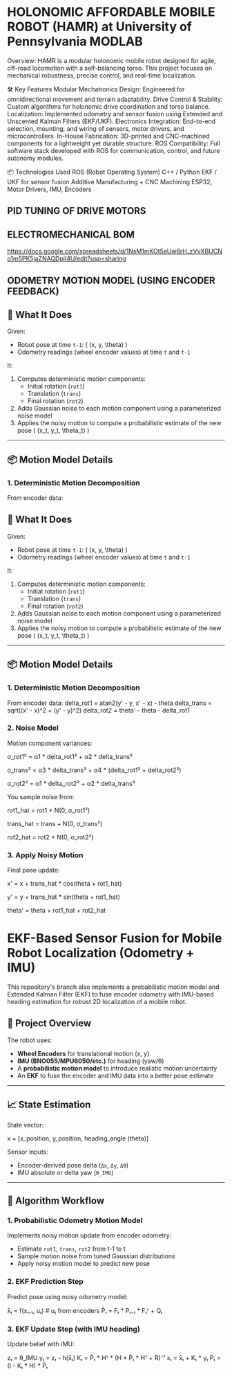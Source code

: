 # HOLONOMIC AFFORDABLE MOBILE ROBOT (HAMR) at University of Pennsylvania MODLAB
Overview:
HAMR is a modular holonomic mobile robot designed for agile, off-road locomotion with a self-balancing torso. This project focuses on mechanical robustness, precise control, and real-time localization.


🛠️ Key Features
Modular Mechatronics Design: Engineered for omnidirectional movement and terrain adaptability.
Drive Control & Stability: Custom algorithms for holonomic drive coordination and torso balance.
Localization: Implemented odometry and sensor fusion using Extended and Unscented Kalman Filters (EKF/UKF).
Electronics Integration: End-to-end selection, mounting, and wiring of sensors, motor drivers, and microcontrollers.
In-House Fabrication: 3D-printed and CNC-machined components for a lightweight yet durable structure.
ROS Compatibility: Full software stack developed with ROS for communication, control, and future autonomy modules.


📦 Technologies Used
ROS (Robot Operating System)
C++ / Python
EKF / UKF for sensor fusion
Additive Manufacturing + CNC Machining
ESP32, Motor Drivers, IMU, Encoders

## PID TUNING OF DRIVE MOTORS

## ELECTROMECHANICAL BOM
https://docs.google.com/spreadsheets/d/1NsM1mKOt5aUw6rH_zVvXBUCNo1m5PK5jaZNAQDpiI4U/edit?usp=sharing

## ODOMETRY MOTION MODEL (USING ENCODER FEEDBACK)

## 🚀 What It Does

Given:
- Robot pose at time `t-1`: \( (x, y, \theta) \)
- Odometry readings (wheel encoder values) at time `t` and `t-1`

It:
1. Computes deterministic motion components:
   - Initial rotation (`rot1`)
   - Translation (`trans`)
   - Final rotation (`rot2`)
2. Adds Gaussian noise to each motion component using a parameterized noise model
3. Applies the noisy motion to compute a probabilistic estimate of the new pose \( (x_t, y_t, \theta_t) \)

---
## 📦 Motion Model Details

### 1. Deterministic Motion Decomposition

From encoder data:
## 🚀 What It Does

Given:
- Robot pose at time `t-1`: \( (x, y, \theta) \)
- Odometry readings (wheel encoder values) at time `t` and `t-1`

It:
1. Computes deterministic motion components:
   - Initial rotation (`rot1`)
   - Translation (`trans`)
   - Final rotation (`rot2`)
2. Adds Gaussian noise to each motion component using a parameterized noise model
3. Applies the noisy motion to compute a probabilistic estimate of the new pose \( (x_t, y_t, \theta_t) \)

---

## 📦 Motion Model Details

### 1. Deterministic Motion Decomposition

From encoder data:
delta_rot1 = atan2(y' - y, x' - x) - theta
delta_trans = sqrt((x' - x)^2 + (y' - y)^2)
delta_rot2 = theta' - theta - delta_rot1


### 2. Noise Model

Motion component variances:

σ_rot1² = α1 * delta_rot1² + α2 * delta_trans²

σ_trans² = α3 * delta_trans² + α4 * (delta_rot1² + delta_rot2²)

σ_rot2² = α1 * delta_rot2² + α2 * delta_trans²


You sample noise from:

rot1_hat = rot1 + N(0, σ_rot1²)

trans_hat = trans + N(0, σ_trans²)

rot2_hat = rot2 + N(0, σ_rot2²)


### 3. Apply Noisy Motion

Final pose update:

x' = x + trans_hat * cos(theta + rot1_hat)

y' = y + trans_hat * sin(theta + rot1_hat)

theta' = theta + rot1_hat + rot2_hat

# EKF-Based Sensor Fusion for Mobile Robot Localization (Odometry + IMU)

This repository's branch also implements a probabilistic motion model and Extended Kalman Filter (EKF) to fuse encoder odometry with IMU-based heading estimation for robust 2D localization of a mobile robot.

## 🚗 Project Overview

The robot uses:
- **Wheel Encoders** for translational motion (x, y)
- **IMU (BNO055/MPU6050/etc.)** for heading (yaw/θ)
- A **probabilistic motion model** to introduce realistic motion uncertainty
- An **EKF** to fuse the encoder and IMU data into a better pose estimate

---

## 📈 State Estimation

State vector:

x = [x_position, y_position, heading_angle (theta)]


Sensor inputs:
- Encoder-derived pose delta (`Δx`, `Δy`, `Δθ`)
- IMU absolute or delta yaw (`θ_IMU`)

---

## 🧠 Algorithm Workflow

### 1. **Probabilistic Odometry Motion Model**

Implements noisy motion update from encoder odometry:
- Estimate `rot1`, `trans`, `rot2` from t-1 to t
- Sample motion noise from tuned Gaussian distributions
- Apply noisy motion model to predict new pose

### 2. **EKF Prediction Step**

Predict pose using noisy odometry model:

x̄ₜ = f(xₜ₋₁, uₜ) # uₜ from encoders
P̄ₜ = Fₜ * Pₜ₋₁ * Fₜᵀ + Qₜ


### 3. **EKF Update Step (with IMU heading)**

Update belief with IMU:

zₜ = θ_IMU
yₜ = zₜ - h(x̄ₜ)
Kₜ = P̄ₜ * Hᵀ * (H * P̄ₜ * Hᵀ + R)⁻¹
xₜ = x̄ₜ + Kₜ * yₜ
Pₜ = (I - Kₜ * H) * P̄ₜ

